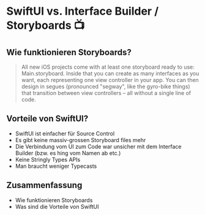 # SwiftUI vs. Interface Builder / Storyboards 📺

## Wie funktionieren Storyboards?
> All new iOS projects come with at least one storyboard ready to use: Main.storyboard. Inside that you can create as many interfaces as you want, each representing one view controller in your app. You can then design in segues (pronounced "segway", like the gyro-bike things) that transition between view controllers – all without a single line of code.

## Vorteile von SwiftUI?
- SwiftUI ist einfacher für Source Control
- Es gibt keine massiv-grossen Storyboard files mehr
- Die Verbindung vom UI zum Code war unsicher mit dem Interface Builder (bzw. es hing vom Namen ab etc.)
- Keine Stringly Types APIs
- Man braucht weniger Typecasts

## Zusammenfassung
- Wie funktionieren Storyboards
- Was sind die Vorteile von SwiftUI